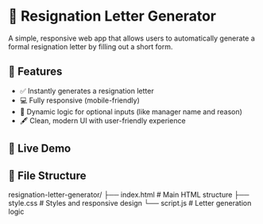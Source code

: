 # 📝 Resignation Letter Generator

A simple, responsive web app that allows users to automatically generate a formal resignation letter by filling out a short form.

## 📌 Features

- ✅ Instantly generates a resignation letter
- 💻 Fully responsive (mobile-friendly)
- 🧠 Dynamic logic for optional inputs (like manager name and reason)
- 🖋 Clean, modern UI with user-friendly experience

## 🚀 Live Demo


## 📁 File Structure

resignation-letter-generator/
├── index.html # Main HTML structure
├── style.css # Styles and responsive design
└── script.js # Letter generation logic

